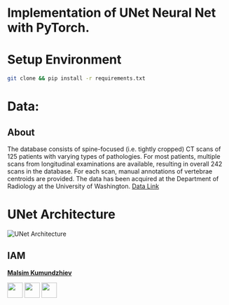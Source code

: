 # Implementation of UNet Neural Net with PyTorch. 

# Setup Environment
```bash
git clone && pip install -r requirements.txt
```


# Data: 
## About
The database consists of spine-focused (i.e. tightly cropped) CT scans of 125 patients with varying types of pathologies. For most patients, multiple scans from longitudinal examinations are available, resulting in overall 242 scans in the database. For each scan, manual annotations of vertebrae centroids are provided. The data has been acquired at the Department of Radiology at the University of Washington.
[Data Link](https://imperialcollegelondon.app.box.com/s/erhcm28aablpy1725lt93xh6pk31ply1)

# UNet Architecture 
![UNet Architecture](https://www.google.com/url?sa=i&url=https%3A%2F%2Ftowardsdatascience.com%2Funet-line-by-line-explanation-9b191c76baf5&psig=AOvVaw1t07wXj6bots6xhuQKF94Y&ust=1587901196590000&source=images&cd=vfe&ved=0CAIQjRxqFwoTCKjOgYi_g-kCFQAAAAAdAAAAABAD)


## IAM
**[Malsim Kumundzhiev](https://github.com/KumundzhievMaxim)**

[<img src="http://i.imgur.com/0o48UoR.png" width="35">](https://github.com/KumundzhievMaxim)             [<img src="https://i.imgur.com/0IdggSZ.png" width="35">](https://www.linkedin.com/in/maksim-kumundzhiev/)             [<img src="https://loading.io/s/icon/vzeour.svg" width="35">](https://www.kaggle.com/maximkumundzhiev)               